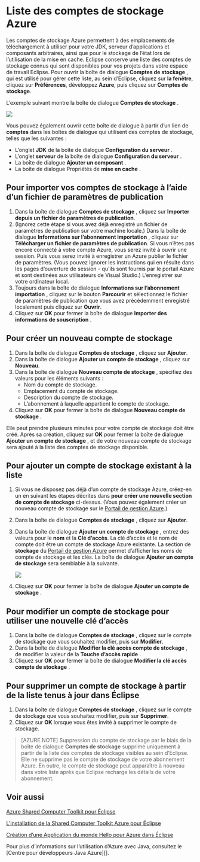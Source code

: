 <properties
    pageTitle="Liste des comptes de stockage Azure"
    description="Gérer les paramètres de votre compte de stockage à l’aide de la Shared Computer Toolkit Azure pour Éclipse"
    services=""
    documentationCenter="java"
    authors="rmcmurray"
    manager="wpickett"
    editor=""/>

<tags
    ms.service="multiple"
    ms.workload="na"
    ms.tgt_pltfrm="multiple"
    ms.devlang="Java"
    ms.topic="article"
    ms.date="08/11/2016" 
    ms.author="robmcm"/>

<!-- Legacy MSDN URL = https://msdn.microsoft.com/library/azure/dn205108.aspx -->

# <a name="azure-storage-account-list"></a>Liste des comptes de stockage Azure #

Les comptes de stockage Azure permettent à des emplacements de téléchargement à utiliser pour votre JDK, serveur d’applications et composants arbitraires, ainsi que pour le stockage de l’état lors de l’utilisation de la mise en cache. Eclipse conserve une liste des comptes de stockage connus qui sont disponibles pour vos projets dans votre espace de travail Eclipse. Pour ouvrir la boîte de dialogue **Comptes de stockage** , qui est utilisé pour gérer cette liste, au sein d’Eclipse, cliquez sur **la fenêtre**, cliquez sur **Préférences**, développez **Azure**, puis cliquez sur **Comptes de stockage**.

L’exemple suivant montre la boîte de dialogue **Comptes de stockage** .

![][ic719496]

Vous pouvez également ouvrir cette boîte de dialogue à partir d’un lien de **comptes** dans les boîtes de dialogue qui utilisent des comptes de stockage, telles que les suivantes :

* L’onglet **JDK** de la boîte de dialogue **Configuration du serveur** .
* L’onglet **serveur** de la boîte de dialogue **Configuration du serveur** .
* La boîte de dialogue **Ajouter un composant** .
* La boîte de dialogue Propriétés de **mise en cache** .

## <a name="to-import-your-storage-accounts-using-a-publish-settings-file"></a>Pour importer vos comptes de stockage à l’aide d’un fichier de paramètres de publication ##

1. Dans la boîte de dialogue **Comptes de stockage** , cliquez sur **Importer depuis un fichier de paramètres de publication**.
2. (Ignorez cette étape si vous avez déjà enregistré un fichier de paramètres de publication sur votre machine locale.) Dans la boîte de dialogue **Informations sur l’abonnement importation** , cliquez sur **Télécharger un fichier de paramètres de publication**. Si vous n’êtes pas encore connecté à votre compte Azure, vous serez invité à ouvrir une session. Puis vous serez invité à enregistrer un Azure publier le fichier de paramètres. (Vous pouvez ignorer les instructions qui en résulte dans les pages d’ouverture de session - qu’ils sont fournis par le portail Azure et sont destinées aux utilisateurs de Visual Studio.) L’enregistrer sur votre ordinateur local.
3. Toujours dans la boîte de dialogue **Informations sur l’abonnement importation** , cliquez sur le bouton **Parcourir** et sélectionnez le fichier de paramètres de publication que vous avez précédemment enregistré localement puis cliquez sur **Ouvrir**.
4. Cliquez sur **OK** pour fermer la boîte de dialogue **Importer des informations de souscription** .

## <a name="to-create-a-new-storage-account"></a>Pour créer un nouveau compte de stockage ##

1. Dans la boîte de dialogue **Comptes de stockage** , cliquez sur **Ajouter**.
2. Dans la boîte de dialogue **Ajouter un compte de stockage** , cliquez sur **Nouveau**.
3. Dans la boîte de dialogue **Nouveau compte de stockage** , spécifiez des valeurs pour les éléments suivants :
    * Nom du compte de stockage.
    * Emplacement du compte de stockage.
    * Description du compte de stockage.
    * L’abonnement à laquelle appartient le compte de stockage.
4. Cliquez sur **OK** pour fermer la boîte de dialogue **Nouveau compte de stockage** .

Elle peut prendre plusieurs minutes pour votre compte de stockage doit être créé. Après sa création, cliquez sur **OK** pour fermer la boîte de dialogue **Ajouter un compte de stockage** , et de votre nouveau compte de stockage sera ajouté à la liste des comptes de stockage disponible.

## <a name="to-add-an-existing-storage-account-to-the-list"></a>Pour ajouter un compte de stockage existant à la liste ##

1. Si vous ne disposez pas déjà d’un compte de stockage Azure, créez-en un en suivant les étapes décrites dans **pour créer une nouvelle section de compte de stockage** ci-dessus. (Vous pouvez également créer un nouveau compte de stockage sur le [Portail de gestion Azure][].)
2. Dans la boîte de dialogue **Comptes de stockage** , cliquez sur **Ajouter**.
3. Dans la boîte de dialogue **Ajouter un compte de stockage** , entrez des valeurs pour le **nom** et la **Clé d’accès**. La clé d’accès et le nom de compte doit être un compte de stockage Azure existante. La section de **stockage** du [Portail de gestion Azure][] permet d’afficher les noms de compte de stockage et les clés. La boîte de dialogue **Ajouter un compte de stockage** sera semblable à la suivante.

    ![][ic719497]

4. Cliquez sur **OK** pour fermer la boîte de dialogue **Ajouter un compte de stockage** .

## <a name="to-modify-a-storage-account-to-use-a-new-access-key"></a>Pour modifier un compte de stockage pour utiliser une nouvelle clé d’accès ##

1. Dans la boîte de dialogue **Comptes de stockage** , cliquez sur le compte de stockage que vous souhaitez modifier, puis sur **Modifier**.
2. Dans la boîte de dialogue **Modifier la clé accès compte de stockage** , de modifier la valeur de la **Touche d’accès rapide** .
3. Cliquez sur **OK** pour fermer la boîte de dialogue **Modifier la clé accès compte de stockage** .

## <a name="to-remove-a-storage-account-from-the-list-maintained-in-eclipse"></a>Pour supprimer un compte de stockage à partir de la liste tenus à jour dans Éclipse ##

1. Dans la boîte de dialogue **Comptes de stockage** , cliquez sur le compte de stockage que vous souhaitez modifier, puis sur **Supprimer**.
2. Cliquez sur **OK** lorsque vous êtes invité à supprimer le compte de stockage.

>[AZURE.NOTE] Suppression du compte de stockage par le biais de la boîte de dialogue **Comptes de stockage** supprime uniquement à partir de la liste des comptes de stockage visibles au sein d’Eclipse. Elle ne supprime pas le compte de stockage de votre abonnement Azure. En outre, le compte de stockage peut apparaître à nouveau dans votre liste après que Eclipse recharge les détails de votre abonnement.

## <a name="see-also"></a>Voir aussi ##

[Azure Shared Computer Toolkit pour Éclipse][]

[L’installation de la Shared Computer Toolkit Azure pour Éclipse][] 

[Création d’une Application du monde Hello pour Azure dans Éclipse][]

Pour plus d’informations sur l’utilisation d’Azure avec Java, consultez le [Centre pour développeurs Java Azure][].

<!-- URL List -->

[Centre de développement Java Azure]: http://go.microsoft.com/fwlink/?LinkID=699547
[Azure Shared Computer Toolkit pour Éclipse]: http://go.microsoft.com/fwlink/?LinkID=699529
[Portail de gestion Azure]: http://go.microsoft.com/fwlink/?LinkID=512959
[Création d’une Application du monde Hello pour Azure dans Éclipse]: http://go.microsoft.com/fwlink/?LinkID=699533
[L’installation de la Shared Computer Toolkit Azure pour Éclipse]: http://go.microsoft.com/fwlink/?LinkId=699546
[What's New in the Azure Toolkit for Eclipse]: http://go.microsoft.com/fwlink/?LinkID=699552

<!-- IMG List -->

[ic719496]: ./media/azure-toolkit-for-eclipse-azure-storage-account-list/ic719496.png
[ic719497]: ./media/azure-toolkit-for-eclipse-azure-storage-account-list/ic719497.png
